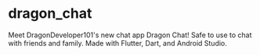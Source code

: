# dragon_chat

Meet DragonDeveloper101's new chat app Dragon Chat!
Safe to use to chat with friends and family.
Made with Flutter, Dart, and Android Studio.

